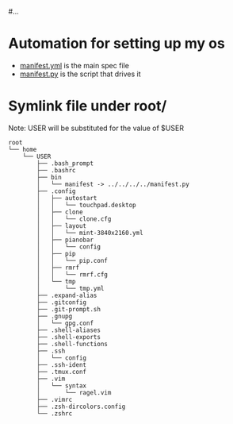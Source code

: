 #...

# Automation for setting up my os
* [manifest.yml](./manifest.yml) is the main spec file
* [manifest.py](./manifest.py) is the script that drives it

# Symlink file under root/
Note: USER will be substituted for the value of $USER

```
root
└── home
    └── USER
        ├── .bash_prompt
        ├── .bashrc
        ├── bin
        │   └── manifest -> ../../../../manifest.py
        ├── .config
        │   ├── autostart
        │   │   └── touchpad.desktop
        │   ├── clone
        │   │   └── clone.cfg
        │   ├── layout
        │   │   └── mint-3840x2160.yml
        │   ├── pianobar
        │   │   └── config
        │   ├── pip
        │   │   └── pip.conf
        │   ├── rmrf
        │   │   └── rmrf.cfg
        │   └── tmp
        │       └── tmp.yml
        ├── .expand-alias
        ├── .gitconfig
        ├── .git-prompt.sh
        ├── .gnupg
        │   └── gpg.conf
        ├── .shell-aliases
        ├── .shell-exports
        ├── .shell-functions
        ├── .ssh
        │   └── config
        ├── .ssh-ident
        ├── .tmux.conf
        ├── .vim
        │   └── syntax
        │       └── ragel.vim
        ├── .vimrc
        ├── .zsh-dircolors.config
        └── .zshrc
```
